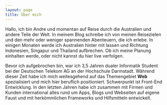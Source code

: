 ```yaml
---
layout: page
title: Über mich
---
```


Hallo, ich bin Andre und momentan auf Reise durch die Australien und andere Teile der Welt. In meinem Blog schreibe ich von meinen Reisezielen und den mehr oder weniger spannenden Abenteuern, die ich erlebe. In einigen Monaten werde ich Australien hinter mit lassen und Richtung Indonesien, Singapur und Thailand aufbrechen. Ob ich meine Planung einhalten werde, oder nicht kannst du hier live verfolgen.

Bevor ich aufgebrochen bin, war ich 3,5 Jahren dualer Informatik Student bei der Deutschen Telekom AG an der Hochschule Darmstadt. Während dieser Zeit habe ich mich weitesgehend auf das Themengebiet **Web** spezialisiert und mich hier beruflich positioniert. Schwerpunkt ist Front-End Entwicklung. In den letzten Jahren habe ich zusammen mit Firmen und Kunden international alles rund um Apps, Blogs und Webseiten auf eigene Faust und mit herkömmlichen Frameworks und Hilfsmitteln entwickelt.
